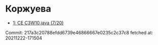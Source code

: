 # Коржуева
- [1: CE C3W10.java (7/20)](1.md)

Commit: 217a3c20788efdd6739e46866667e0235c2c37c8
 fetched at: 20211222-171504

